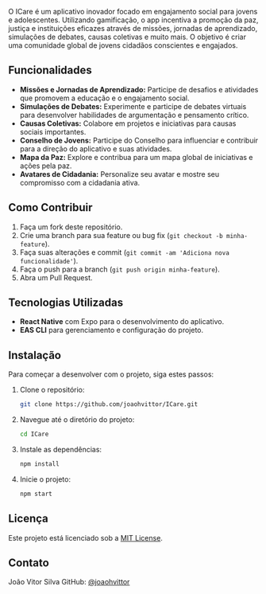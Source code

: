 
O ICare é um aplicativo inovador focado em engajamento social para jovens e adolescentes. Utilizando gamificação, o app incentiva a promoção da paz, justiça e instituições eficazes através de missões, jornadas de aprendizado, simulações de debates, causas coletivas e muito mais. O objetivo é criar uma comunidade global de jovens cidadãos conscientes e engajados.

## Funcionalidades

- **Missões e Jornadas de Aprendizado:** Participe de desafios e atividades que promovem a educação e o engajamento social.
- **Simulações de Debates:** Experimente e participe de debates virtuais para desenvolver habilidades de argumentação e pensamento crítico.
- **Causas Coletivas:** Colabore em projetos e iniciativas para causas sociais importantes.
- **Conselho de Jovens:** Participe do Conselho para influenciar e contribuir para a direção do aplicativo e suas atividades.
- **Mapa da Paz:** Explore e contribua para um mapa global de iniciativas e ações pela paz.
- **Avatares de Cidadania:** Personalize seu avatar e mostre seu compromisso com a cidadania ativa.

## Como Contribuir

1. Faça um fork deste repositório.
2. Crie uma branch para sua feature ou bug fix (`git checkout -b minha-feature`).
3. Faça suas alterações e commit (`git commit -am 'Adiciona nova funcionalidade'`).
4. Faça o push para a branch (`git push origin minha-feature`).
5. Abra um Pull Request.

## Tecnologias Utilizadas

- **React Native** com Expo para o desenvolvimento do aplicativo.
- **EAS CLI** para gerenciamento e configuração do projeto.

## Instalação

Para começar a desenvolver com o projeto, siga estes passos:

1. Clone o repositório:
    ```bash
    git clone https://github.com/joaohvittor/ICare.git
    ```

2. Navegue até o diretório do projeto:
    ```bash
    cd ICare
    ```

3. Instale as dependências:
    ```bash
    npm install
    ```

4. Inicie o projeto:
    ```bash
    npm start
    ```

## Licença

Este projeto está licenciado sob a [MIT License](LICENSE).

## Contato

João Vitor Silva
GitHub: [@joaohvittor](https://github.com/joaohvittor)

